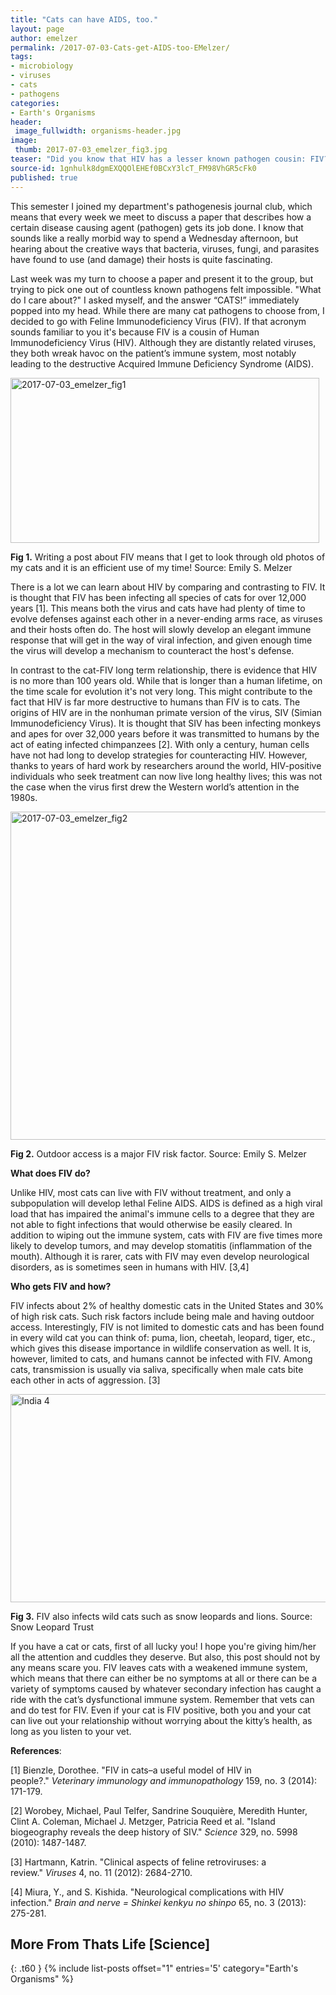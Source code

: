 ```yaml
---
title: "Cats can have AIDS, too."
layout: page
author: emelzer
permalink: /2017-07-03-Cats-get-AIDS-too-EMelzer/
tags:
- microbiology
- viruses
- cats
- pathogens
categories:
- Earth's Organisms
header:
 image_fullwidth: organisms-header.jpg
image:
 thumb: 2017-07-03_emelzer_fig3.jpg
teaser: "Did you know that HIV has a lesser known pathogen cousin: FIV?"
source-id: 1gnhulk8dgmEXQQOlEHEf0BCxY3lcT_FM98VhGR5cFk0
published: true
---
```

This semester I joined my department's pathogenesis journal club, which means that every week we meet to discuss a paper that describes how a certain disease causing agent (pathogen) gets its job done. I know that sounds like a really morbid way to spend a Wednesday afternoon, but hearing about the creative ways that bacteria, viruses, fungi, and parasites have found to use (and damage) their hosts is quite fascinating. 

Last week was my turn to choose a paper and present it to the group, but trying to pick one out of countless known pathogens felt impossible. "What do I care about?" I asked myself, and the answer “CATS!” immediately popped into my head. While there are many cat pathogens to choose from, I decided to go with Feline Immunodeficiency Virus (FIV). If that acronym sounds familiar to you it's because FIV is a cousin of Human Immunodeficiency Virus (HIV). Although they are distantly related viruses, they both wreak havoc on the patient’s immune system, most notably leading to the destructive Acquired Immune Deficiency Syndrome (AIDS).

<a data-flickr-embed="true"  href="https://www.flickr.com/photos/139839751@N06/34883838393/in/dateposted-friend/" title="2017-07-03_emelzer_fig1"><img src="https://farm5.staticflickr.com/4232/34883838393_9e51806e04.jpg" width="494" height="264" alt="2017-07-03_emelzer_fig1"></a><script async src="//embedr.flickr.com/assets/client-code.js" charset="utf-8"></script>

**Fig 1.** Writing a post about FIV means that I get to look through old photos of my cats and it is an efficient use of my time! Source: Emily S. Melzer

There is a lot we can learn about HIV by comparing and contrasting to FIV.  It is thought that FIV has been infecting all species of cats for over 12,000 years [1]. This means both the virus and cats have had plenty of time to evolve defenses against each other in a never-ending arms race, as viruses and their hosts often do. The host will slowly develop an elegant immune response that will get in the way of viral infection, and given enough time the virus will develop a mechanism to counteract the host's defense. 

In contrast to the cat-FIV long term relationship, there is evidence that HIV is no more than 100 years old. While that is longer than a human lifetime, on the time scale for evolution it's not very long. This might contribute to the fact that HIV is far more destructive to humans than FIV is to cats. The origins of HIV are in the nonhuman primate version of the virus, SIV (Simian Immunodeficiency Virus). It is thought that SIV has been infecting monkeys and apes for over 32,000 years before it was transmitted to humans by the act of eating infected chimpanzees [2]. With only a century, human cells have not had long to develop strategies for counteracting HIV.  However, thanks to years of hard work by researchers around the world, HIV-positive individuals who seek treatment can now live long healthy lives; this was not the case when the virus first drew the Western world’s attention in the 1980s. 

 

<a data-flickr-embed="true"  href="https://www.flickr.com/photos/139839751@N06/34883838253/in/dateposted-friend/" title="2017-07-03_emelzer_fig2"><img src="https://farm5.staticflickr.com/4100/34883838253_65e739e610_z.jpg" width="640" height="525" alt="2017-07-03_emelzer_fig2"></a><script async src="//embedr.flickr.com/assets/client-code.js" charset="utf-8"></script>

**Fig 2.** Outdoor access is a major FIV risk factor. Source: Emily S. Melzer

**What does FIV do?**

Unlike HIV, most cats can live with FIV without treatment, and only a subpopulation will develop lethal Feline AIDS. AIDS is defined as a high viral load that has impaired the animal's immune cells to a degree that they are not able to fight infections that would otherwise be easily cleared. In addition to wiping out the immune system, cats with FIV are five times more likely to develop tumors, and may develop stomatitis (inflammation of the mouth).  Although it is rarer, cats with FIV may even develop neurological disorders, as is sometimes seen in humans with HIV. [3,4]  

**Who gets FIV and how?**

FIV infects about 2% of healthy domestic cats in the United States and 30% of high risk cats. Such risk factors include being male and having outdoor access. Interestingly, FIV is not limited to domestic cats and has been found in every wild cat you can think of: puma, lion, cheetah, leopard, tiger, etc., which gives this disease importance in wildlife conservation as well. It is, however, limited to cats, and humans cannot be infected with FIV. Among cats, transmission is usually via saliva, specifically when male cats bite each other in acts of aggression. [3]

<a data-flickr-embed="true"  href="https://www.flickr.com/photos/snowleopardtrust/16969672379" title="India 4"><img src="https://farm8.staticflickr.com/7585/16969672379_eb91a3d42e_z.jpg" width="640" height="333" alt="India 4"></a><script async src="//embedr.flickr.com/assets/client-code.js" charset="utf-8"></script>

**Fig 3.** FIV also infects wild cats such as snow leopards and lions. Source: Snow Leopard Trust

If you have a cat or cats, first of all lucky you! I hope you're giving him/her all the attention and cuddles they deserve. But also, this post should not by any means scare you. FIV leaves cats with a weakened immune system, which means that there can either be no symptoms at all or there can be a variety of symptoms caused by whatever secondary infection has caught a ride with the cat’s dysfunctional immune system. Remember that vets can and do test for FIV. Even if your cat is FIV positive, both you and your cat can live out your relationship without worrying about the kitty’s health, as long as you listen to your vet. 

**References**:

[1] Bienzle, Dorothee. "FIV in cats–a useful model of HIV in people?." *Veterinary immunology and immunopathology* 159, no. 3 (2014): 171-179.

[2] Worobey, Michael, Paul Telfer, Sandrine Souquière, Meredith Hunter, Clint A. Coleman, Michael J. Metzger, Patricia Reed et al. "Island biogeography reveals the deep history of SIV." *Science* 329, no. 5998 (2010): 1487-1487.

[3] Hartmann, Katrin. "Clinical aspects of feline retroviruses: a review." *Viruses* 4, no. 11 (2012): 2684-2710.

[4] Miura, Y., and S. Kishida. "Neurological complications with HIV infection." *Brain and nerve = Shinkei kenkyu no shinpo* 65, no. 3 (2013): 275-281.


## More From Thats Life [Science]
{: .t60 }
{% include list-posts offset="1" entries='5' category="Earth's Organisms" %}